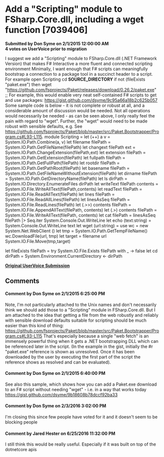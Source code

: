 # Add a "Scripting" module to FSharp.Core.dll, including a wget function [7039406] #

**Submitted by Don Syme on 2/1/2015 12:00:00 AM**  
**4 votes on UserVoice prior to migration**  

I suggest we add a "Scripting" module to FSharp.Core.dll (.NET Framework Version) that makes F# Interactive a more fluent and connected scripting environment
Minimally, I want enough that F# scripts can meaningfully bootstrap a connection to a package tool in a succinct header to a script. For example
open Scripting
cd __SOURCE_DIRECTORY__
if not (fileExists "paket.exe") then
wget "https://github.com/fsprojects/Paket/releases/download/0.26.2/paket.exe&quot;
;;
For example, this would enable very neat self-contained F# scripts to get and use packages: https://gist.github.com/dsyme/9c95a66a18b2c625b057
Some sample code is below - it is not complete or robust at all, and a considerable amount of discussion would be needed. Not all operations would necessarily be needed - as can be seen above, I only really feel the pain with regard to "wget". Further, the "wget" would need to be made robust with sensible defaults, e.g. See https://github.com/fsprojects/Paket/blob/master/src/Paket.Bootstrapper/Program.cs#L93-L115.
module Scripting =
let (++) a v = System.IO.Path.Combine(a, v)
let filename filePath = System.IO.Path.GetFileName(filePath)
let changext filePath ext = System.IO.Path.ChangeExtension(filePath,ext)
let extension filePath = System.IO.Path.GetExtension(filePath)
let fullpath filePath = System.IO.Path.GetFullPath(filePath)
let rootdir filePath = System.IO.Path.GetPathRoot(filePath)
let basename filePath = System.IO.Path.GetFileNameWithoutExtension(filePath)
let dirname filePath = System.IO.Path.GetDirectoryName(filePath)
let ls dirPath = System.IO.Directory.EnumerateFiles dirPath
let writeText filePath contents = System.IO.File.WriteAllText(filePath,contents)
let readText filePath = System.IO.File.ReadAllText(filePath)
let lines filePath = System.IO.File.ReadAllLines(filePath)
let linesAsSeq filePath = System.IO.File.ReadLines(filePath)
let (.>>) contents filePath = System.IO.File.AppendAllText(filePath, contents)
let (.>) contents filePath = System.IO.File.WriteAllText(filePath, contents)
let cat filePath = linesAsSeq filePath |> Seq.iter System.Console.Out.WriteLine
let echo (text:string) = System.Console.Out.WriteLine text
let wget (url:string) =
use wc = new System.Net.WebClient ()
let tmp = System.IO.Path.GetTempFileName()
wc.DownloadFile(url, tmp)
let target = filename url
System.IO.File.Move(tmp,target)

let fileExists filePath = try System.IO.File.Exists filePath with _ -> false
let cd dirPath = System.Environment.CurrentDirectory <- dirPath



**[Original UserVoice Submission](https://fslang.uservoice.com/forums/245727-f-language/suggestions/7039406)**


## Comments ##


#### Comment by Don Syme on 2/1/2015 6:25:00 PM ####
Note, I'm not particularly attached to the Unix names and don't necessarily think we should add those to a "Scripting" module in FSharp.Core.dll. But I am attached to the idea that getting a file from the web robustly and reliably with sensible download defaults suitable for scripting should be much easier than this kind of thing: https://github.com/fsprojects/Paket/blob/master/src/Paket.Bootstrapper/Program.cs#L93-L115
That's especially because a single "web fetch" is an immensely powerful thing when it gets a .NET bootstrapping DLL which can be referenced later in the script. (In the example in the gist, initially the #r "paket.exe" reference is shown as unresolved. Once it has been downloaded by the user by executing the first part of the script the reference shows as resolved and can be evaluated).


#### Comment by Don Syme on 2/1/2015 6:40:00 PM ####
See also this sample, which shows how you can add a Paket.exe download to an F# script without needing "wget" - i.e. in a way that works today
https://gist.github.com/dsyme/9b18608b78dccf92ba33


#### Comment by Don Syme on 2/3/2016 3:02:00 PM ####
I'm closing this since few people have voted for it and it doesn't seem to be blocking people


#### Comment by Jared Hester on 6/25/2016 11:32:00 PM ####
I still think this would be really useful. Especially if it was built on top of the dotnetcore apis

